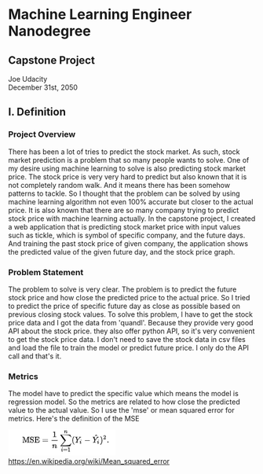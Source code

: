 # Machine Learning Engineer Nanodegree
## Capstone Project
Joe Udacity  
December 31st, 2050

## I. Definition

### Project Overview

There has been a lot of tries to predict the stock market. As such, stock market prediction is a problem that
so many people wants to solve. One of my desire using machine learning to solve is also predicting stock market price.
The stock price is very very hard to predict but also known that it is not completely random walk. And it means
there has been somehow patterns to tackle. So I thought that the problem can be solved by using machine learning
algorithm not even 100% accurate but closer to the actual price. It is also known that there are so many company
trying to predict stock price with machine learning actually. 
In the capstone project, I created a web application that is predicting stock market price with input values 
such as tickle, which is symbol of specific company, and the future days. And training the past stock price of 
given company, the application shows the predicted value of the given future day, and the stock price graph. 

### Problem Statement

The problem to solve is very clear. The problem is to predict the future stock price and how close the predicted
price to the actual price. So I tried to predict the price of specific future day as close as possible based on
previous closing stock values. To solve this problem, I have to get the stock price data and I got the data
from 'quandl'. Because they provide very good API about the stock price. they also offer python API, so it's 
very convenient to get the stock price data. I don't need to save the stock data in csv files and load the file
to train the model or predict future price. I only do the API call and that's it.  

### Metrics

The model have to predict the specific value which means the model is regression model. So the metrics are 
related to how close the predicted value to the actual value. So I use the 'mse' or mean squared error for
metrics. Here's the definition of the MSE

![MSE image](./img/mse.png)
https://en.wikipedia.org/wiki/Mean_squared_error
